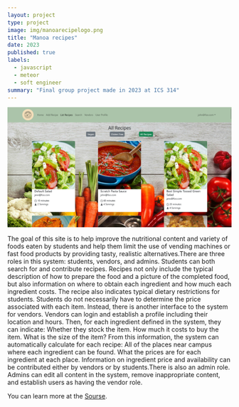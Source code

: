 ```yaml
---
layout: project
type: project
image: img/manoarecipelogo.png
title: "Manoa recipes"
date: 2023
published: true
labels:
  - javascript
  - meteor
  - soft engineer
summary: "Final group project made in 2023 at ICS 314"
---
```

 <img class="img-fluid" src="../img/finalproject.png">

The goal of this site is to help improve the nutritional content and variety of foods eaten by students and help them limit the use of vending machines or fast food products by providing tasty, realistic alternatives.There are three roles in this system: students, vendors, and admins. Students can both search for and contribute recipes. Recipes not only include the typical description of how to prepare the food and a picture of the completed food, but also information on where to obtain each ingredient and how much each ingredient costs. The recipe also indicates typical dietary restrictions for students. Students do not necessarily have to determine the price associated with each item. Instead, there is another interface to the system for vendors. Vendors can login and establish a profile including their location and hours. Then, for each ingredient defined in the system, they can indicate: Whether they stock the item. How much it costs to buy the item. What is the size of the item? From this information, the system can automatically calculate for each recipe: All of the places near campus where each ingredient can be found. What the prices are for each ingredient at each place. Information on ingredient price and availability can be contributed either by vendors or by students.There is also an admin role. Admins can edit all content in the system, remove inappropriate content, and establish users as having the vendor role.

You can learn more at the [Sourse](https://manoa-recipes.github.io/).

